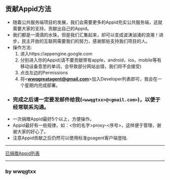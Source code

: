 ## 贡献Appid方法 ##
  * 随着公共服务端项目的发展，我们会需要更多的Appid充实公共服务端，这就需要大家的支持，贡献出自己的Appid。
  * 我们都是一滴滴的水珠，但是我们汇集起来，却可以变成波涛汹涌的浪潮！进步，民主开放的互联网需要我们的努力，感谢那些支持我们项目的人。
  * 操作方法:
    1. 进入https://appengine.google.com
    1. 分别进入你的Appid(请不要贡献带有apple，android，ios，mobile等有移动设备意思的单词，会导致部分网站出错，我们将不会接受)
    1. 点击左边的Permissions
    1. 将<**wwqgreatagent@gmail.com**>加入Developer列表即可，我会在一个星期内完成部署。
  * ### 完成之后请一定要发邮件给我(`<wwqgtxx>@<gmail.com>`)，以便于经常联系沟通。 ###
  * 一次捐赠Appid最好5个以上，方便操作。
  * Appid最好有一些规律，如：<你的名字>proxy-<序号>，这样便于管理，谢谢大家的好心了。
  * 注意Appid贡献之后仍然可以使用标准goagent客户端登陆.


---

[已捐赠Appid列表](https://code.google.com/p/wwqgtxx-goagent/issues/detail?id=63)

---

### by wwqgtxx ###
